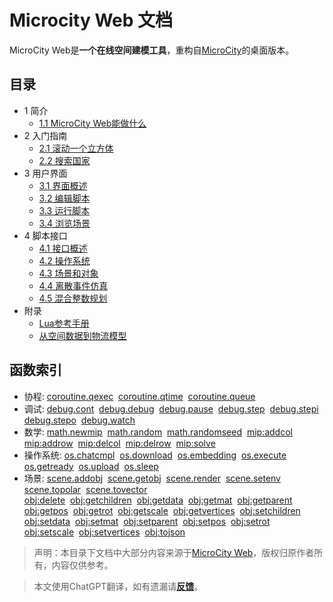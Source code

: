 # Microcity Web 文档

MicroCity Web是**一个在线空间建模工具**，重构自<a href="https://github.com/microcity/" target="_blank">MicroCity</a>的桌面版本。

## 目录
- 1 简介
  - [1.1 MicroCity Web能做什么](1.1_what_microcity_web_can_do.md)
- 2 入门指南
  - [2.1 滚动一个立方体](2.1_rolling_a_cube.md)
  - [2.2 搜索国家](2.2_searching_for_countries.md)
- 3 用户界面
  - [3.1 界面概述](3.1_ui_overview.md)
  - [3.2 编辑脚本](3.2_editing_scripts.md)
  - [3.3 运行脚本](3.3_running_scripts.md)
  - [3.4 浏览场景](3.4_navigating_scenes.md)
- 4 脚本接口
  - [4.1 接口概述](4.1_si_overview.md)
  - [4.2 操作系统](4.2_operation_system.md)
  - [4.3 场景和对象](4.3_scene_and_object.md)
  - [4.4 离散事件仿真](4.4_discrete_event_simulation.md)
  - [4.5 混合整数规划](4.5_mixed_integer_programming.md)
- 附录
  - <a href="https://www.lua.org/manual/5.4/contents.html" target="_blank">Lua参考手册</a>
  - <a href="https://microcity.gitee.io/book" target="_blank">从空间数据到物流模型</a>

## 函数索引
- 协程:
[coroutine.qexec](4.4_discrete_event_simulation.md#coroutine.qexec)&nbsp;
[coroutine.qtime](4.4_discrete_event_simulation.md#coroutine.qtime)&nbsp;
[coroutine.queue](4.4_discrete_event_simulation.md#coroutine.queue)
- 调试:
[debug.cont](4.2_operation_system.md#debug.cont)&nbsp;
[debug.debug](4.2_operation_system.md#debug.debug)&nbsp;
[debug.pause](4.2_operation_system.md#debug.pause)&nbsp;
[debug.step](4.2_operation_system.md#debug.step)&nbsp;
[debug.stepi](4.2_operation_system.md#debug.stepi)&nbsp;
[debug.stepo](4.2_operation_system.md#debug.stepo)&nbsp;
[debug.watch](4.2_operation_system.md#debug.watch)
- 数学:
[math.newmip](4.5_mixed_integer_programming.md#math.newmip)&nbsp;
[math.random](4.4_discrete_event_simulation.md#math.random)&nbsp;
[math.randomseed](4.4_discrete_event_simulation.md#math.randomseed)&nbsp;
[mip:addcol](4.5_mixed_integer_programming.md#mip:addcol)&nbsp;
[mip:addrow](4.5_mixed_integer_programming.md#mip:addrow)&nbsp;
[mip:delcol](4.5_mixed_integer_programming.md#mip:delcol)&nbsp;
[mip:delrow](4.5_mixed_integer_programming.md#mip:delrow)&nbsp;
[mip:solve](4.5_mixed_integer_programming.md#mip:solve)
- 操作系统:
[os.chatcmpl](4.2_operation_system.md#os.chatcmpl)&nbsp;
[os.download](4.2_operation_system.md#os.download)&nbsp;
[os.embedding](4.2_operation_system.md#os.embedding)&nbsp;
[os.execute](4.2_operation_system.md#os.execute)&nbsp;
[os.getready](4.2_operation_system.md#os.getready)&nbsp;
[os.upload](4.2_operation_system.md#os.upload)&nbsp;
[os.sleep](4.2_operation_system.md#os.sleep)
- 场景:
[scene.addobj](4.3_scene_and_object.md#scene.addobj)&nbsp;
[scene.getobj](4.3_scene_and_object.md#scene.getobj)&nbsp;
[scene.render](4.3_scene_and_object.md#scene.render)&nbsp;
[scene.setenv](4.3_scene_and_object.md#scene.setenv)&nbsp;
[scene.topolar](4.3_scene_and_object.md#scene.topolar)&nbsp;
[scene.tovector](4.3_scene_and_object.md#scene.tovector)<br>
[obj:delete](4.3_scene_and_object.md#obj:delete)&nbsp;
[obj:getchildren](4.3_scene_and_object.md#obj:getchildren)&nbsp;
[obj:getdata](4.3_scene_and_object.md#obj:getdata)&nbsp;
[obj:getmat](4.3_scene_and_object.md#obj:getmat)&nbsp;
[obj:getparent](4.3_scene_and_object.md#obj:getparent)&nbsp;
[obj:getpos](4.3_scene_and_object.md#obj:getpos)&nbsp;
[obj:getrot](4.3_scene_and_object.md#obj:getrot)&nbsp;
[obj:getscale](4.3_scene_and_object.md#obj:getscale)&nbsp;
[obj:getvertices](4.3_scene_and_object.md#obj:getvertices)&nbsp;
[obj:setchildren](4.3_scene_and_object.md#obj:setchildren)&nbsp;
[obj:setdata](4.3_scene_and_object.md#obj:setdata)&nbsp;
[obj:setmat](4.3_scene_and_object.md#obj:setmat)&nbsp;
[obj:setparent](4.3_scene_and_object.md#obj:setparent)&nbsp;
[obj:setpos](4.3_scene_and_object.md#obj:setpos)&nbsp;
[obj:setrot](4.3_scene_and_object.md#obj:setrot)&nbsp;
[obj:setscale](4.3_scene_and_object.md#obj:setscale)&nbsp;
[obj:setvertices](4.3_scene_and_object.md#obj:setvertices)&nbsp;
[obj:tojson](4.3_scene_and_object.md#obj:tojson)

> 声明：本目录下文档中大部分内容来源于[MicroCity Web](https://gitee.com/microcity/microcity/tree/master/doc)，版权归原作者所有，内容仅供参考。

> 本文使用ChatGPT翻译，如有遗漏请[**反馈**](https://github.com/huuhghhgyg/MicroCityNotes/issues/new)。